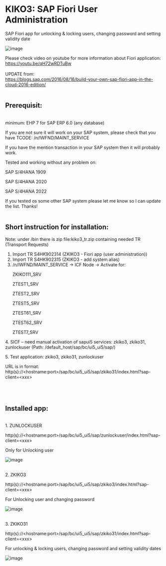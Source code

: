 # KIKO3: SAP Fiori User Administration
SAP Fiori app for unlocking & locking users, changing password and setting validity date

![image](https://github.com/kmodric/KIKO3-SAP_Fiori_User_Administration/assets/6062110/600d02f2-eea9-4ac8-94b7-0d17a204e45e)


Please check video on youtube for more information about Fiori application:
<br/>
https://youtu.be/qH72wRDTuBw
<br/><br/>
UPDATE from:
<br/>
https://blogs.sap.com/2016/08/16/build-your-own-sap-fiori-app-in-the-cloud-2016-edition/
<br/><br/>
<h2>Prerequisit:</h2>
<br/>
minimum: EHP 7 for SAP ERP 6.0 (any database)
<p>If you are not sure it will work on your SAP system, please check that you have TCODE: /n/IWFND/MAINT_SERVICE
<p>If you have the mention transaction in your SAP system then it will probably work.
<p>Tested and working without any problem on:
<p>SAP S/4HANA 1909
<p>SAP S/4HANA 2020
<p>SAP S/4HANA 2022
<p>If you tested os some other SAP system please let me know so I can update the list. Thanks!
<br/><br/>
<h2>Short instruction for installation:</h2>

Note: under /bin there is zip file:kiko3_tr.zip containing needed TR (Transport Requests)
<br/>
1.	Import TR S4HK902314 (ZKIKO3 - Fiori app (user administration))
2.	Import TR S4HK902315 (ZKIKO3 - add system alias)
3.	/n/IWFND/MAINT_SERVICE -> ICF Node -> Activate for: 
     <p>ZKIKO111_SRV
     <p>ZTEST1_SRV
     <p>ZTEST2_SRV
     <p>ZTEST5_SRV
     <p>ZTEST61_SRV
     <p>ZTEST62_SRV
     <p>ZTEST7_SRV
<p>
  4.	SICF – need manual activation of sapui5 services: zkiko3, zkiko31, zunlockuser (Path: /default_host/sap/bc/ui5_ui5/sap/)
  <p>
  5.	Test application: zkiko3, zkiko31, zunlockuser
    <p>
  URL is in format: http(s)://&lt;hostname:port&gt;/sap/bc/ui5_ui5/sap/zkiko31/index.html?sap-client=&lt;xxx&gt;
<br/><br/>
<br/><br/>
 <h2> Installed app:</h2>
      <br/>
1.	ZUNLOCKUSER
<p>http(s)://&lt;hostname:port&gt;/sap/bc/ui5_ui5/sap/zunlockuser/index.html?sap-client=&lt;xxx&gt;
<p>Only for Unlocking user
 
![image](https://github.com/kmodric/KIKO3-SAP_Fiori_User_Administration/assets/6062110/23f4ab68-8c5d-485b-9668-4c3c24e1169d)

<br/>
2.	ZKIKO3
<p>http(s)://&lt;hostname:port&gt;/sap/bc/ui5_ui5/sap/zkiko3/index.html?sap-client=&lt;xxx&gt;
<p>For Unlocking user and changing password

![image](https://github.com/kmodric/KIKO3-SAP_Fiori_User_Administration/assets/6062110/f8f056f4-b8d2-4528-a4ac-a5aa1896f216)

<br/>
3.	ZKIKO31
<p>http(s)://&lt;hostname:port&gt;/sap/bc/ui5_ui5/sap/zkiko31/index.html?sap-client=&lt;xxx&gt;
<p>For unlocking & locking users, changing password and setting validity dates 

![image](https://github.com/kmodric/KIKO3-SAP_Fiori_User_Administration/assets/6062110/ac497568-14b7-4420-848c-8baf8f8c3d9b)






